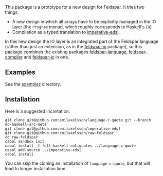 This package is a prototype for a new design for Feldspar. It tries two things:

  * A new design in which all arrays have to be explicitly managed in the IO layer (the `Program` monad, which roughly corresponds to Haskell's `IO`)
  * Compilation as a typed translation to [imperative-edsl](https://github.com/emilaxelsson/imperative-edsl).

In this new design the IO layer is an integrated part of the Feldspar language (rather than just an extension, as in the [feldspar-io](https://github.com/emilaxelsson/feldspar-io) package), so this package combines the existing packages [feldspar-language](http://hackage.haskell.org/package/feldspar-language), [feldspar-compiler](http://hackage.haskell.org/package/feldspar-compiler) and [feldspar-io](https://github.com/emilaxelsson/feldspar-io) in one.

## Examples

See the [examples](examples/) directory.

## Installation

Here is a suggested incantation:

    git clone git@github.com:emilaxelsson/language-c-quote.git --branch no-haskell-src-meta
    git clone git@github.com:emilaxelsson/imperative-edsl
    git clone git@github.com:emilaxelsson/raw-feldspar
    cd raw-feldspar
    cabal sandbox init
    cabal install -f-full-haskell-antiquotes ../language-c-quote
    cabal add-source ../imperative-edsl
    cabal install

You can skip the cloning an installation of `language-c-quote`, but that will lead to longer installation time.

